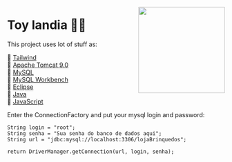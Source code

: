 <img height="200px"  align="right" align="top" src="https://github.com/matheusbanqueiro/Toy_Landia/assets/101984947/6a9b8811-185f-4070-8c54-4c596a283cd6"></a>



# Toy landia 🎁👶

This project uses lot of stuff as:

📌 [Tailwind](https://tailwindcss.com/) </br>
📌 [Apache Tomcat 9.0](https://tomcat.apache.org/) </br>
📌 [MySQL](https://www.mysql.com/) </br>
📌 [MySQL Workbench](https://www.mysql.com/products/workbench/) </br>
📌 [Eclipse](https://eclipseide.org/) </br>
📌 [Java](https://docs.oracle.com/en/java/) </br>
📌 [JavaScript](https://developer.mozilla.org/pt-BR/docs/Web/JavaScript) </br>

Enter the ConnectionFactory and put your mysql login and password:
```
String login = "root";
String senha = "Sua senha do banco de dados aqui";
String url = "jdbc:mysql://localhost:3306/lojaBrinquedos";

return DriverManager.getConnection(url, login, senha);
```
